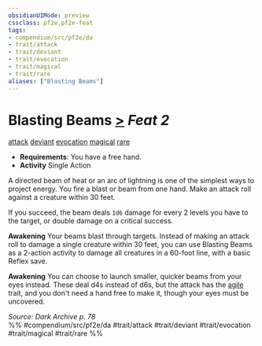 ```yaml
---
obsidianUIMode: preview
cssclass: pf2e,pf2e-feat
tags:
- compendium/src/pf2e/da
- trait/attack
- trait/deviant
- trait/evocation
- trait/magical
- trait/rare
aliases: ["Blasting Beams"]
---
```

# Blasting Beams  [>](../../rules/core-rulebook/chapter-9-playing-the-game.md#Actions "Single Action") *Feat 2*  
[attack](../../rules/traits/attack.md)  [deviant](../../rules/traits/deviant-da.md)  [evocation](../../rules/traits/evocation.md)  [magical](../../rules/traits/magical.md)  [rare](../../rules/traits/rare.md)  

- **Requirements**: You have a free hand.
- **Activity** Single Action

A directed beam of heat or an arc of lightning is one of the simplest ways to project energy. You fire a blast or beam from one hand. Make an attack roll against a creature within 30 feet.

If you succeed, the beam deals `1d6` damage for every 2 levels you have to the target, or double damage on a critical success.

**Awakening** Your beams blast through targets. Instead of making an attack roll to damage a single creature within 30 feet, you can use Blasting Beams as a 2-action activity to damage all creatures in a 60-foot line, with a basic Reflex save.

**Awakening** You can choose to launch smaller, quicker beams from your eyes instead. These deal d4s instead of d6s, but the attack has the [agile](../../rules/traits/agile.md) trait, and you don't need a hand free to make it, though your eyes must be uncovered.

*Source: Dark Archive p. 78*  
%% #compendium/src/pf2e/da #trait/attack #trait/deviant #trait/evocation #trait/magical #trait/rare %%